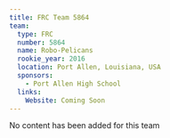 ```yaml
---
title: FRC Team 5864
team:
  type: FRC
  number: 5864
  name: Robo-Pelicans
  rookie_year: 2016
  location: Port Allen, Louisiana, USA
  sponsors:
    - Port Allen High School
  links:
    Website: Coming Soon
---
```

No content has been added for this team